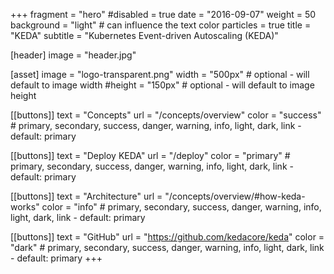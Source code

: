 +++
fragment = "hero"
#disabled = true
date = "2016-09-07"
weight = 50
background = "light" # can influence the text color
particles = true
title = "KEDA"
subtitle = "Kubernetes Event-driven Autoscaling (KEDA)"

[header]
  image = "header.jpg"

[asset]
  image = "logo-transparent.png"
  width = "500px" # optional - will default to image width
  #height = "150px" # optional - will default to image height

[[buttons]]
  text = "Concepts"
  url = "/concepts/overview"
  color = "success" # primary, secondary, success, danger, warning, info, light, dark, link - default: primary

[[buttons]]
  text = "Deploy KEDA"
  url = "/deploy"
  color = "primary" # primary, secondary, success, danger, warning, info, light, dark, link - default: primary

[[buttons]]
  text = "Architecture"
  url = "/concepts/overview/#how-keda-works"
  color = "info" # primary, secondary, success, danger, warning, info, light, dark, link - default: primary

[[buttons]]
  text = "GitHub"
  url = "https://github.com/kedacore/keda"
  color = "dark" # primary, secondary, success, danger, warning, info, light, dark, link - default: primary
+++
